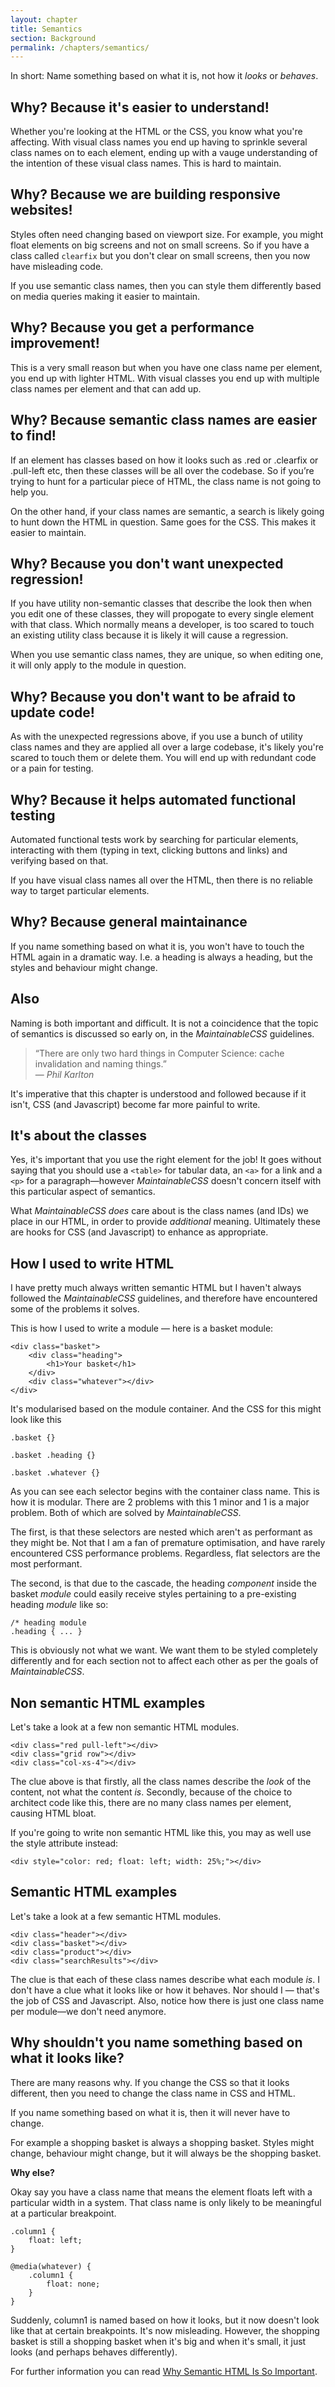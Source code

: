 ```yaml
---
layout: chapter
title: Semantics
section: Background
permalink: /chapters/semantics/
---
```


In short: Name something based on what it is, not how it *looks* or *behaves*.

## Why? Because it's easier to understand!

Whether you're looking at the HTML or the CSS, you know what you're affecting. With visual class names you end up having to sprinkle several class names on to each element, ending up with a vauge understanding of the intention of these visual class names. This is hard to maintain.

## Why? Because we are building responsive websites!

Styles often need changing based on viewport size. For example, you might float elements on big screens and not on small screens. So if you have a class called `clearfix` but you don't clear on small screens, then you now have misleading code.

If you use semantic class names, then you can style them differently based on media queries making it easier to maintain.

## Why? Because you get a performance improvement!

This is a very small reason but when you have one class name per element, you end up with lighter HTML. With visual classes you end up with multiple class names per element and that can add up.

## Why? Because semantic class names are easier to find!

If an element has classes based on how it looks such as .red or .clearfix or .pull-left etc, then these classes will be all over the codebase. So if you’re trying to hunt for a particular piece of HTML, the class name is not going to help you.

On the other hand, if your class names are semantic, a search is likely going to hunt down the HTML in question. Same goes for the CSS. This makes it easier to maintain.

## Why? Because you don't want unexpected regression!

If you have utility non-semantic classes that describe the look then when you edit one of these classes, they will propogate to every single element with that class. Which normally means a developer, is too scared to touch an existing utility class because it is likely it will cause a regression.

When you use semantic class names, they are unique, so when editing one, it will only apply to the module in question.

## Why? Because you don't want to be afraid to update code!

As with the unexpected regressions above, if you use a bunch of utility class names and they are applied all over a large codebase, it's likely you're scared to touch them or delete them. You will end up with redundant code or a pain for testing.

## Why? Because it helps automated functional testing

Automated functional tests work by searching for particular elements, interacting with them (typing in text, clicking buttons and links) and verifying based on that.

If you have visual class names all over the HTML, then there is no reliable way to target particular elements.

## Why? Because general maintainance

If you name something based on what it is, you won't have to touch the HTML again in a dramatic way. I.e. a heading is always a heading, but the styles and behaviour might change.

## Also

Naming is both important and difficult. It is not a coincidence that the topic of semantics is discussed so early on, in the *MaintainableCSS* guidelines.

> &ldquo;There are only two hard things in Computer Science: cache invalidation and naming things.&rdquo;
<br>&mdash; <cite>Phil Karlton</cite>

It's imperative that this chapter is understood and followed because if it isn't, CSS (and Javascript) become far more painful to write.

## It's about the classes

Yes, it's important that you use the right element for the job! It goes without saying that you should use a `<table>` for tabular data, an `<a>` for a link and a `<p>` for a paragraph&mdash;however *MaintainableCSS* doesn't concern itself with this particular aspect of semantics.

What *MaintainableCSS* *does* care about is the class names (and IDs) we place in our HTML, in order to provide *additional* meaning. Ultimately these are hooks for CSS (and Javascript) to enhance as appropriate.

## How I used to write HTML

I have pretty much always written semantic HTML but I haven't always followed the *MaintainableCSS* guidelines, and therefore have encountered some of the problems it solves.

This is how I used to write a module &mdash; here is a basket module:

	<div class="basket">
		<div class="heading">
			<h1>Your basket</h1>
		</div>
		<div class="whatever"></div>
	</div>

It's modularised based on the module container. And the CSS for this might look like this

	.basket {}

	.basket .heading {}

	.basket .whatever {}

As you can see each selector begins with the container class name. This is how it is modular. There are 2 problems with this 1 minor and 1 is a major problem. Both of which are solved by *MaintainableCSS*.

The first, is that these selectors are nested which aren't as performant as they might be. Not that I am a fan of premature optimisation, and have rarely encountered CSS performance problems. Regardless, flat selectors are the most performant.

The second, is that due to the cascade, the heading *component* inside the basket *module* could easily receive styles pertaining to a pre-existing heading *module* like so:

	/* heading module
	.heading { ... }

This is obviously not what we want. We want them to be styled completely differently and for each section not to affect each other as per the goals of *MaintainableCSS*.

## Non semantic HTML examples

Let's take a look at a few non semantic HTML modules.

	<div class="red pull-left"></div>
	<div class="grid row"></div>
	<div class="col-xs-4"></div>

The clue above is that firstly, all the class names describe the *look* of the content, not what the content *is*. Secondly, because of the choice to architect code like this, there are no many class names per element, causing HTML bloat.

If you're going to write non semantic HTML like this, you may as well use the style attribute instead:

	<div style="color: red; float: left; width: 25%;"></div>

## Semantic HTML examples

Let's take a look at a few semantic HTML modules.

	<div class="header"></div>
	<div class="basket"></div>
	<div class="product"></div>
	<div class="searchResults"></div>

The clue is that each of these class names describe what each module *is*. I don't have a clue what it looks like or how it behaves. Nor should I &mdash; that's the job of CSS and Javascript. Also, notice how there is just one class name per module&mdash;we don't need anymore.

## Why shouldn't you name something based on what it looks like?

There are many reasons why. If you change the CSS so that it looks different, then you need to change the class name in CSS and HTML.

If you name something based on what it is, then it will never have to change.

For example a shopping basket is always a shopping basket. Styles might change, behaviour might change, but it will always be the shopping basket.

**Why else?**

Okay say you have a class name that means the element floats left with a particular width in a system. That class name is only likely to be meaningful at a particular breakpoint.

	.column1 {
		float: left;
	}

	@media(whatever) {
		.column1 {
			float: none;
		}
	}

Suddenly, column1 is named based on how it looks, but it now doesn't look like that at certain breakpoints. It's now misleading. However, the shopping basket is still a shopping basket when it's big and when it's small, it just looks (and perhaps behaves differently).

For further information you can read [Why Semantic HTML Is So Important](http://adamsilver.io/articles/why-semantic-html-is-so-important/).
